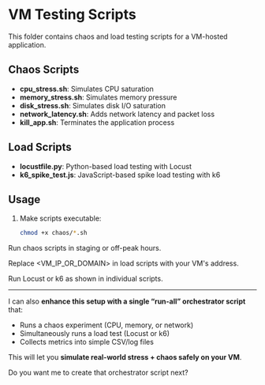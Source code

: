 # VM Testing Scripts

This folder contains chaos and load testing scripts for a VM-hosted application.

## Chaos Scripts
- **cpu_stress.sh**: Simulates CPU saturation
- **memory_stress.sh**: Simulates memory pressure
- **disk_stress.sh**: Simulates disk I/O saturation
- **network_latency.sh**: Adds network latency and packet loss
- **kill_app.sh**: Terminates the application process

## Load Scripts
- **locustfile.py**: Python-based load testing with Locust
- **k6_spike_test.js**: JavaScript-based spike load testing with k6

## Usage
1. Make scripts executable:
   ```bash
   chmod +x chaos/*.sh
   ```
Run chaos scripts in staging or off-peak hours.

Replace <VM_IP_OR_DOMAIN> in load scripts with your VM's address.

Run Locust or k6 as shown in individual scripts.


---

I can also **enhance this setup with a single “run-all” orchestrator script** that:

- Runs a chaos experiment (CPU, memory, or network)  
- Simultaneously runs a load test (Locust or k6)  
- Collects metrics into simple CSV/log files  

This will let you **simulate real-world stress + chaos safely on your VM**.  

Do you want me to create that orchestrator script next?
